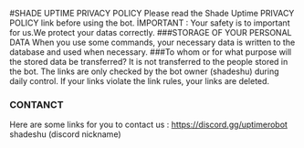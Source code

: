 #SHADE UPTIME PRIVACY POLICY
Please read the Shade Uptime PRIVACY POLICY link before using the bot.
İMPORTANT : Your safety is to important for us.We protect your datas correctly.
###STORAGE OF YOUR PERSONAL DATA
When you use some commands, your necessary data is written to the database and used when necessary.
###To whom or for what purpose will the stored data be transferred?
It is not transferred to the people stored in the bot. The links are only checked by the bot owner (shadeshu) during daily control. If your links violate the link rules, your links are deleted.
### CONTANCT
Here are some links for you to contact us :
https://discord.gg/uptimerobot
shadeshu (discord nickname)
